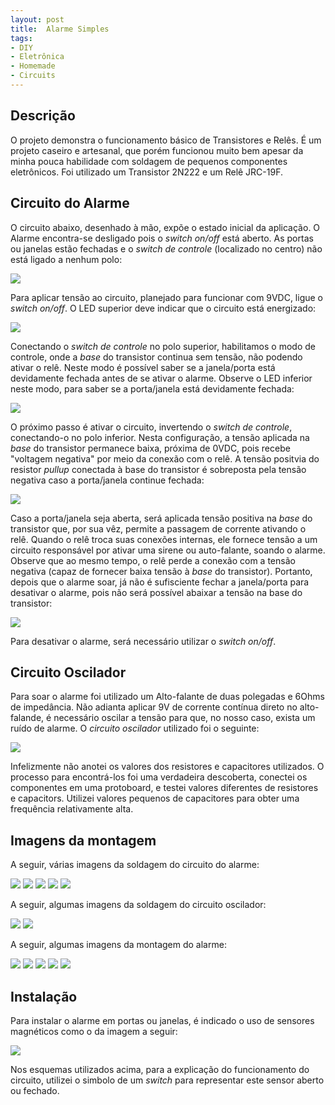 ```yaml
---
layout: post
title:  Alarme Simples
tags:
- DIY
- Eletrônica
- Homemade
- Circuits
---
```


<h2 id="Descrição">Descrição</h2>

<p>
    O projeto demonstra o funcionamento básico de Transistores e Relês. É um projeto caseiro e artesanal, que porém funcionou
    muito bem apesar da minha pouca habilidade com soldagem de pequenos componentes eletrônicos. Foi utilizado um Transistor
    2N222 e um Relê JRC-19F.
</p>

<h2 id="Circuito-do-alarme">Circuito do Alarme</h2>

<p>
    O circuito abaixo, desenhado à mão, expõe o estado inicial da aplicação. O Alarme encontra-se desligado pois o
    <i>switch on/off</i> está aberto. As portas ou janelas estão fechadas e o <i>switch de controle</i> (localizado no centro) não
    está ligado a nenhum polo:
</p>

<img src="{{ site.baseurl }}static/img/posts/alarme-simples/Alarme_01.jpg" class="img-responsive">

<p>
    Para aplicar tensão ao circuito, planejado para funcionar com 9VDC, ligue o <i>switch on/off</i>. O LED superior deve
    indicar que o circuito está energizado:
</p>

<img src="{{ site.baseurl }}static/img/posts/alarme-simples/Alarme_02.jpg" class="img-responsive">

<p>
    Conectando o <i>switch de controle</i> no polo superior, habilitamos o modo de controle, onde a <i>base</i> do transistor
    continua sem tensão, não podendo ativar o relê. Neste modo é possível saber se a janela/porta está devidamente
    fechada antes de se ativar o alarme. Observe o LED inferior neste modo, para saber se a porta/janela está devidamente
    fechada:
</p>

<img src="{{ site.baseurl }}static/img/posts/alarme-simples/Alarme_03.jpg" class="img-responsive">

<p>
    O próximo passo é ativar o circuito, invertendo o <i>switch de controle</i>, conectando-o no polo inferior. Nesta configuração,
    a tensão aplicada na <i>base</i> do transistor permanece baixa, próxima de 0VDC, pois recebe "voltagem negativa" por meio
    da conexão com o relê. A tensão positvia do resistor <i>pullup</i> conectada à base do transistor é sobreposta pela tensão negativa
    caso a porta/janela continue fechada:
</p>

<img src="{{ site.baseurl }}static/img/posts/alarme-simples/Alarme_04.jpg" class="img-responsive">

<p>
    Caso a porta/janela seja aberta, será aplicada tensão positiva na <i>base</i> do transistor que, por sua vêz, permite a
    passagem de corrente ativando o relê. Quando o relê troca suas conexões internas, ele fornece tensão a um circuito responsável
    por ativar uma sirene ou auto-falante, soando o alarme. Observe que ao mesmo tempo, o relê perde a conexão com a tensão
    negativa (capaz de fornecer baixa tensão à <i>base</i> do transistor). Portanto, depois que o alarme soar, já não é
    sufisciente fechar a janela/porta para desativar o alarme, pois não será possível abaixar a tensão na base do transistor:
</p>

<img src="{{ site.baseurl }}static/img/posts/alarme-simples/Alarme_05.jpg" class="img-responsive">

<p>
    Para desativar o alarme, será necessário utilizar o <i>switch on/off</i>.
</p>

<h2 id="Circuito-oscilador">Circuito Oscilador</h2>

<p>
    Para soar o alarme foi utilizado um Alto-falante de duas polegadas e 6Ohms de impedância. Não adianta aplicar 9V de
    corrente contínua direto no alto-falande, é necessário oscilar a tensão para que, no nosso caso, exista um ruído de alarme.
    O <i>circuito oscilador</i> utilizado foi o seguinte:
</p>

<img src="{{ site.baseurl }}static/img/posts/alarme-simples/Oscilador_01.jpg" class="img-responsive">

<p>
    Infelizmente não anotei os valores dos resistores e capacitores utilizados. O processo para encontrá-los foi uma verdadeira
    descoberta, conectei os componentes em uma protoboard, e testei valores diferentes de resistores e capacitors. Utilizei
    valores pequenos de capacitores para obter uma frequência relativamente alta.
</p>

<h2 id="Imagens-da-montagem">Imagens da montagem</h2>

<p>
    A seguir, várias imagens da soldagem do circuito do alarme:
</p>

<img src="{{ site.baseurl }}static/img/posts/alarme-simples/CircuitoAlarme_01.jpg" class="img-responsive">
<img src="{{ site.baseurl }}static/img/posts/alarme-simples/CircuitoAlarme_02.jpg" class="img-responsive">
<img src="{{ site.baseurl }}static/img/posts/alarme-simples/CircuitoAlarme_03.jpg" class="img-responsive">
<img src="{{ site.baseurl }}static/img/posts/alarme-simples/CircuitoAlarme_04.jpg" class="img-responsive">
<img src="{{ site.baseurl }}static/img/posts/alarme-simples/CircuitoAlarme_05.jpg" class="img-responsive">

<p>
    A seguir, algumas imagens da soldagem do circuito oscilador:
</p>

<img src="{{ site.baseurl }}static/img/posts/alarme-simples/CircuitoOscilador_01.jpg" class="img-responsive">
<img src="{{ site.baseurl }}static/img/posts/alarme-simples/CircuitoOscilador_02.jpg" class="img-responsive">

<p>
    A seguir, algumas imagens da montagem do alarme:
</p>

<img src="{{ site.baseurl }}static/img/posts/alarme-simples/Montagem_01.jpg" class="img-responsive">
<img src="{{ site.baseurl }}static/img/posts/alarme-simples/Montagem_02.jpg" class="img-responsive">
<img src="{{ site.baseurl }}static/img/posts/alarme-simples/Montagem_03.jpg" class="img-responsive">
<img src="{{ site.baseurl }}static/img/posts/alarme-simples/Montagem_04.jpg" class="img-responsive">
<img src="{{ site.baseurl }}static/img/posts/alarme-simples/Montagem_05.jpg" class="img-responsive">

<h2 id="Instalação">Instalação</h2>

<p>
    Para instalar o alarme em portas ou janelas, é indicado o uso de sensores magnéticos como o da imagem a seguir:
</p>

<img src="{{ site.baseurl }}static/img/posts/alarme-simples/Sensor_01.png" class="img-responsive">

<p>
    Nos esquemas utilizados acima, para a explicação do funcionamento do circuito, utilizei o simbolo de um <i>switch</i>
    para representar este sensor aberto ou fechado.
</p>